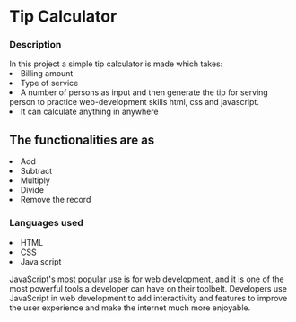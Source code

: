 # Tip Calculator
<h3> Description </h3>
In this project a simple tip calculator is made which takes:
<li> Billing amount </li>
<li> Type of service </li>
<li> A number of persons as input and then generate the tip for serving person to practice web-development skills html, css and javascript. </li>
<li> It can calculate anything in anywhere </li> 
<h2> The functionalities are as </h2> 
<li> Add </li>
<li> Subtract</li>
<li> Multiply</li>
<li> Divide </li>
<li> Remove the record </li>
<h3> Languages used </h3>
<li> HTML </li>
<li> CSS </li>
<li> Java script </li>
<p> JavaScript's most popular use is for web development, and it is one of the most powerful tools a developer can have on their toolbelt. Developers use JavaScript in web development to add interactivity and features to improve the user experience and make the internet much more enjoyable. </p> 
